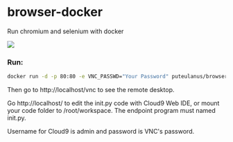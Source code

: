 # browser-docker
Run chromium and selenium with docker

[![](https://images.microbadger.com/badges/image/puteulanus/browser-docker.svg)](https://microbadger.com/images/puteulanus/browser-docker "Get your own image badge on microbadger.com")

### Run:
```bash
docker run -d -p 80:80 -e VNC_PASSWD="Your Password" puteulanus/browser-docker
```

Then go to http://localhost/vnc to see the remote desktop.

Go http://localhost/ to edit the init.py code with Cloud9 Web IDE, or mount your code folder to /root/workspace. The endpoint program must named init.py.

Username for Cloud9 is admin and password is VNC's password.
